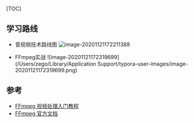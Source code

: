 [TOC]

## 学习路线
- 音视频技术路线图
![image-20201121172211388](https://tva1.sinaimg.cn/large/0081Kckwgy1gkwx39whn7j30u00z0tw3.jpg)

- FFmpeg实战
![image-20201121172319699](/Users/zego/Library/Application Support/typora-user-images/image-20201121172319699.png)



## 参考
- [FFmpeg 视频处理入门教程](http://www.ruanyifeng.com/blog/2020/01/ffmpeg.html)
- [FFmpeg 官方文档](https://www.ffmpeg.org/documentation.html)

